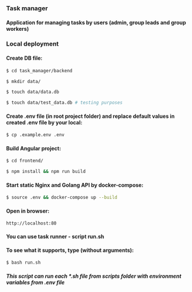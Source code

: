 ### Task manager
#### Application for managing tasks by users (admin, group leads and group workers)

### Local deployment
#### Create DB file:
```bash
$ cd task_manager/backend

$ mkdir data/

$ touch data/data.db

$ touch data/test_data.db # testing purposes
```
#### Create .env file (in root project folder) and replace default values in created .env file by your local:
```bash
$ cp .example.env .env
```
#### Build Angular project:
```bash
$ cd frontend/

$ npm install && npm run build
```
#### Start static Nginx and Golang API by docker-compose:
```bash
$ source .env && docker-compose up --build
```
#### Open in browser:
```
http://localhost:80
```

#### You can use task runner - script run.sh
#### To see what it supports, type (without arguments):
```bash
$ bash run.sh
```
##### This script can run each *.sh file from scripts folder with environment variables from .env file
